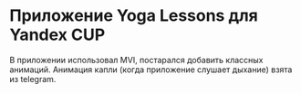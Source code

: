 # Приложение Yoga Lessons для Yandex CUP

В приложении использовал MVI, постарался добавить классных анимаций. Анимация капли (когда приложение слушает дыхание) взята из telegram.
